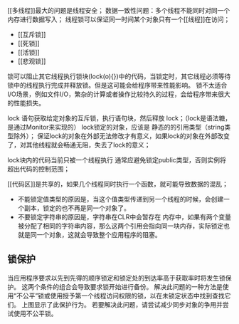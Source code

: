 [[多线程]]最大的问题是线程安全；
数据一致性问题：多个线程不能同时对同一个内存进行数据写入；
线程锁可以保证同一时间某个对象只有一个[[线程]]在访问；

- [[互斥锁]]
- [[死锁]]
- [[活锁]]
- [[悲观锁]]


锁可以阻止其它线程执行锁块(lock(o){})中的代码，当锁定时，其它线程必须等待锁中的线程执行完成并释放锁。但是这可能会给程序带来性能影响。
锁不太适合I/O场景，例如文件I/O，繁杂的计算或者操作比较持久的过程，会给程序带来很大的性能损失。

lock 语句获取给定对象的互斥锁，执行语句块，然后释放 lock；（lock是语法糖，是通过Monitor来实现的）
lock锁定的对象，应该是 静态的的引用类型（string类型除外）；
保证lock的对象在外部无法修改才有意义，如果lock的对象在外部改变了，对其他线程就会畅通无阻，失去了lock的意义；

lock块内的代码当前只被一个线程执行
通常应避免锁定public类型，否则实例将超出代码的控制范围；

[[代码区]]是共享的，如果几个线程同时执行一个函数，就可能导致数据的混乱；


- 不能锁定值类型的原因是，当这个值类型传递到另一个线程的时候，会创建一个副本，锁定的也不再是同一个对象了。
- 不要锁定字符串的原因是，字符串在CLR中会暂存在 内存中，如果有两个变量被分配了相同的字符串内容，那么这两个引用会指向同一块内存，实际锁定也就是同一个对象，这就会导致整个应用程序的阻塞。

## **锁保护**
当应用程序要求以先到先得的顺序锁定和锁定处的到达率高于获取率时将发生锁保护。 这两个条件的组合会导致要求锁开始进行备份。 解决此问题的一种方法是使用“不公平”锁或使用授予第一个线程访问权限的锁，以在未锁定状态中找到查找它们。 上图显示了此保护行为。 若要解决此问题，请尝试减少同步对象的争用并尝试使用不公平锁。